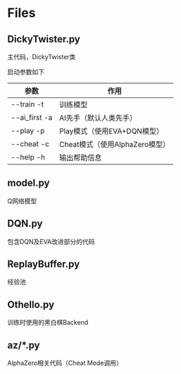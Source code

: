 # Files

## DickyTwister.py

主代码，DickyTwister类

启动参数如下

| 参数             | 作用                           |
| ---------------- | ------------------------------ |
| --train    -t    | 训练模型                       |
| --ai_first    -a | AI先手（默认人类先手）         |
| --play    -p     | Play模式（使用EVA+DQN模型）    |
| --cheat    -c    | Cheat模式（使用AlphaZero模型） |
| --help    -h     | 输出帮助信息                   |

## model.py

Q网络模型

## DQN.py

包含DQN及EVA改进部分的代码

## ReplayBuffer.py

经验池

## Othello.py

训练时使用的黑白棋Backend

## az/*.py

AlphaZero相关代码（Cheat Mode调用）